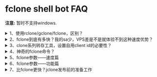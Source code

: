 # fclone shell bot FAQ
**注意:** 暂时不支持windows.
<details>
<summary>1、使用rclone/gclone/fclone，区别？</summary>

均基于rclone，gclone增加了sa切换，fclone优化了多sa使用方式

速度上来说，rclone,gclone基本一致，fclone要快很多，具体快几倍还是几十倍还是几百倍，则受【sa的数量、结构】【电脑&VPS性能】【flag设置】影响
</details>
<details>
<summary>2、fclone到底有多快？我的sa少，VPS差是不是就体验不到这种速度优势？</summary>

其实第一个问题已经说到了，rclone和gclone平均速度为1-2 files/s,而fclone最低4-5 files/s，保底快一倍！

至于说sa数量和vps性能，我不是google内部工作人员，没办法给你严谨的公式，只能枚举一些内测群朋友的情况：

| 序号 | sa数量 |    sa结构      |vps cpu|vps内存|转存参数—checker|转存参数-transfer|转存目标情况      |     速度    |
| :--: |:-----:|:--------------:| :----:|:-----:|:-------------:|:--------------:|:---------------:|:-----------:|
| 01   | 400   | 100 sa/project | E3 1C | 512M  |      32       |       32       | 479T 10M以上文件 | 50  files/s |
| 02   | 2400  | 100 sa/project | R9 1C | 1G    |      128      |       128      | 479T 10M以上文件 | 98  files/s |
| 03   | 5000  | 20 sa/project  | R9 1C | 1G    |      256      |       256      | 479T 10M以上文件 | 160 files/s |
| 04   | 5000  | 10 sa/project  | R9 1C | 1G    |      320      |       326      | 479T 10M以上文件 | 200 files/s |
| 05   | 15000 | 100 sa/project |    2C | 4G    |      1000     |       2500     | 479T 10M以上文件 | 350 files/s |
| 05   | 20000 | 100 sa/project |    2C | 4G    |      3000     |       3000     | 479T 10M以上文件 | 600 files/s |

**注意：100sa/proj，sa和checker transfers的比例最大是10:1，稳定推荐复制数量大的文件是20:1，即如有2000sa，checker transfer不大于100！**
**pacerburst 5000**
**不听劝的后果是：拖慢速度|漏存文件|冗余文件**
**建议：sa结构 10 sa/project，sa数量：10000~15000**
         
</details>
<details>
<summary>3、clone系列转存工具，设置自用client id的必要性？</summary>
>这个问题其实挺麻烦                
>使用自己的client id，低并发；
>使用默认的rclone公用client id,高并发，但是N多人使用，也有可能会堵车；
>官方解释是这样的——原文地址：https://rclone.org/drive/#making-your-own-client-id
```
--drive-client-id
建议您设置自己的Google Application Client ID。有关如何创建自己的示例，请参见https://rclone.org/drive/#making-your-own-client-id。
**如果将此空白留空，它将使用性能低下的内部密钥**
```
根据rclone官方说法，还是建议用自己的，都用它那个公共的，它也顶不住！

</details>
<details>
<summary>4、神奇的fclone命令？</summary>

>>原文地址：https://rclone.org/drive/#making-your-own-client-id

</details>
<details>
<summary>5、fclone参数——速度篇</summary>
```
--drive-server-side-across-configs --stats=1s --stats-one-line -P --ignore-checksum  --checkers=1800 --transfers=1800 --drive-pacer-min-sleep=1ms --drive-pacer-burst=3000 --check-first --log-level=DEBUG --log-file=/root/fclone_debug.log
```
Rclone优化
有关优化的想法最终应记录在主要文档中。

何时使用/不使用--no-traverse：
假设您的目的地有6个文件{a，b，c，d，e，f}。

如果将{a}复制到目的地，则没有遍历，rclone将在所有文件{a，b，c，d，e，f}的定义中加载，然后发现是否需要上传{a}。如果您使用--no-traverse，则rclone只会在遥控器上检查{a}。

那么，为什么不一直使用--no-traverse？

如果要将{a，b，c，d，e，f}复制到目标位置，则rclone将单独检查每个文件。这将至少需要6笔交易，而您可能已经在1个清单中完成了所有对象的清单。

因此需要权衡！在1.36版中实现的新同步方法使--no-traverse的使用性比以前降低了，但是它仍然派上用场，尤其是在将文件移动或复制到更深的层次结构中时。

如何在微型实例上运行
内存不足一千兆字节的微型实例上的RClone可能会崩溃。您可以执行以下操作：

键入export GOGC=20运行rclone之前。
去掉 --fast-list
降低 --transfers=
</details>
<details>
<summary>6、fclone参数——功能篇</summary>
Rclone优化
有关优化的想法最终应记录在主要文档中。

何时使用/不使用--no-traverse：
假设您的目的地有6个文件{a，b，c，d，e，f}。

如果将{a}复制到目的地，则没有遍历，rclone将在所有文件{a，b，c，d，e，f}的定义中加载，然后发现是否需要上传{a}。如果您使用--no-traverse，则rclone只会在遥控器上检查{a}。

那么，为什么不一直使用--no-traverse？

如果要将{a，b，c，d，e，f}复制到目标位置，则rclone将单独检查每个文件。这将至少需要6笔交易，而您可能已经在1个清单中完成了所有对象的清单。

因此需要权衡！在1.36版中实现的新同步方法使--no-traverse的使用性比以前降低了，但是它仍然派上用场，尤其是在将文件移动或复制到更深的层次结构中时。

如何在微型实例上运行
内存不足一千兆字节的微型实例上的RClone可能会崩溃。您可以执行以下操作：

键入export GOGC=20运行rclone之前。
去掉 --fast-list
降低 --transfers=
</details>
<details>
<summary>7、比fclone更快？jclone发布前的准备工作</summary>

原文地址：https://rclone.org/drive/#making-your-own-client-id
</details>

